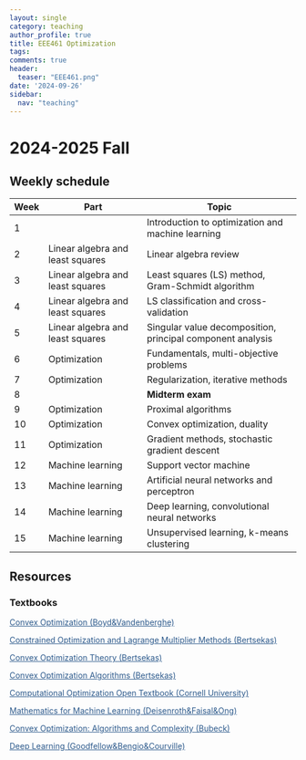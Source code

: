 ```yaml
---
layout: single
category: teaching
author_profile: true
title: EEE461 Optimization
tags:
comments: true
header:
  teaser: "EEE461.png"
date: '2024-09-26'
sidebar:
  nav: "teaching"
---
```


# 2024-2025 Fall

## Weekly schedule

| Week | Part | Topic |
| ------------- | ------------- | ------------- |
| 1 |  | Introduction to optimization and machine learning |
| 2 | Linear algebra and least squares | Linear algebra review |
| 3 | Linear algebra and least squares | Least squares (LS) method, Gram-Schmidt algorithm |
| 4 | Linear algebra and least squares | LS classification and cross-validation |
| 5 | Linear algebra and least squares | Singular value decomposition, principal component analysis |
| 6 | Optimization | Fundamentals, multi-objective problems |
| 7 | Optimization | Regularization, iterative methods |
| 8 |  | **Midterm exam** |
| 9 | Optimization | Proximal algorithms |
| 10 | Optimization | Convex optimization, duality |
| 11 | Optimization | Gradient methods, stochastic gradient descent |
| 12 | Machine learning | Support vector machine |
| 13 | Machine learning | Artificial neural networks and perceptron |
| 14 | Machine learning | Deep learning, convolutional neural networks |
| 15 | Machine learning | Unsupervised learning, k-means clustering |

## Resources

### Textbooks

<a href="https://web.stanford.edu/~boyd/cvxbook/bv_cvxbook.pdf" style="color: #2d5a8c">Convex Optimization (Boyd&Vandenberghe)</a>

<a href="https://web.mit.edu/dimitrib/www/Constrained-Opt.pdf" style="color: #2d5a8c">Constrained Optimization and Lagrange Multiplier Methods (Bertsekas)</a>

<a href="https://web.mit.edu/dimitrib/www/Convex_Theory_Entire_Book.pdf" style="color: #2d5a8c">Convex Optimization Theory (Bertsekas)</a>

<a href="http://www.athenasc.com/convexalg.html" style="color: #2d5a8c">Convex Optimization Algorithms (Bertsekas)</a>

<a href="https://optimization.cbe.cornell.edu/index.php" style="color: #2d5a8c">Computational Optimization Open Textbook (Cornell University)</a>

<a href="https://mml-book.github.io/book/mml-book.pdf" style="color: #2d5a8c">Mathematics for Machine Learning (Deisenroth&Faisal&Ong)</a>

<a href="https://arxiv.org/pdf/1405.4980" style="color: #2d5a8c">Convex Optimization: Algorithms and Complexity (Bubeck)</a>

<a href="https://www.deeplearningbook.org/" style="color: #2d5a8c">Deep Learning (Goodfellow&Bengio&Courville)</a>


